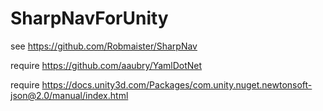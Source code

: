 # SharpNavForUnity

see https://github.com/Robmaister/SharpNav

require https://github.com/aaubry/YamlDotNet

require https://docs.unity3d.com/Packages/com.unity.nuget.newtonsoft-json@2.0/manual/index.html

